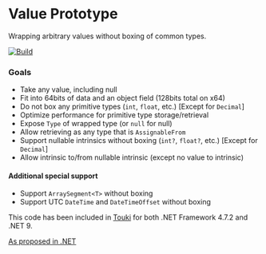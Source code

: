 # Value Prototype
Wrapping arbitrary values without boxing of common types.

[![Build](https://github.com/JeremyKuhne/ValuePrototype/actions/workflows/dotnet.yml/badge.svg)](https://github.com/JeremyKuhne/ValuePrototype/actions/workflows/dotnet.yml)

### Goals

- Take any value, including null
- Fit into 64bits of data and an object field (128bits total on x64)
- Do not box any primitive types (`int`, `float`, etc.) [Except for `Decimal`]
- Optimize performance for primitive type storage/retrieval
- Expose `Type` of wrapped type (or `null` for null)
- Allow retrieving as any type that is `AssignableFrom`
- Support nullable intrinsics without boxing (`int?`, `float?`, etc.) [Except for `Decimal`]
- Allow intrinsic to/from nullable intrinsic (except no value to intrinsic)

#### Additional special support

- Support `ArraySegment<T>` without boxing
- Support UTC `DateTime` and `DateTimeOffset` without boxing

This code has been included in [Touki](https://github.com/JeremyKuhne/touki) for both .NET Framework 4.7.2 and .NET 9.

[As proposed in .NET](https://github.com/dotnet/runtime/issues/28882)
